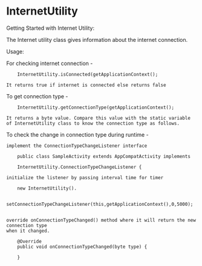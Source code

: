 # InternetUtility

 Getting Started with Internet Utility: 

 The Internet utility class gives information about the internet connection. 

Usage:

For checking internet connection -
		
		InternetUtility.isConnected(getApplicationContext();

	It returns true if internet is connected else returns false




To get connection type -

		InternetUtility.getConnectionType(getApplicationContext();

	It returns a byte value. Compare this value with the static variable of InternetUtility class to know the connection type as follows.

To check the change in connection type during runtime - 

	implement the ConnectionTypeChangeListener interface

		public class SampleActivity extends AppCompatActivity implements

		InternetUtility.ConnectionTypeChangeListener {

	initialize the listener by passing interval time for timer

		new InternetUtility().

		setConnectionTypeChangeListener(this,getApplicationContext(),0,5000);


	override onConnectionTypeChanged() method where it will return the new connection type
	when it changed.

		@Override
		public void onConnectionTypeChanged(byte type) { 

		}
